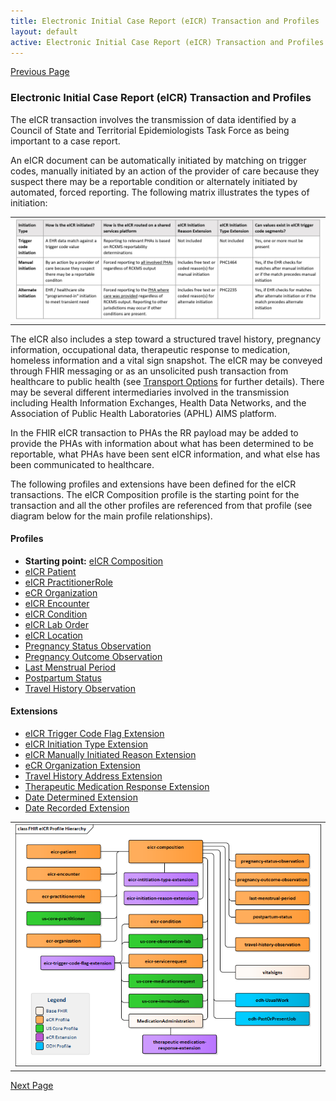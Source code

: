```yaml
---
title: Electronic Initial Case Report (eICR) Transaction and Profiles
layout: default
active: Electronic Initial Case Report (eICR) Transaction and Profiles
---
```


[Previous Page](profiles.html)

### Electronic Initial Case Report (eICR) Transaction and Profiles

The eICR transaction involves the transmission of data identified by a Council of State and Territorial Epidemiologists Task Force as being important to a case report. 

An eICR document can be automatically initiated by matching on trigger codes, manually initiated by an action of the provider of care because they suspect there may be a reportable condition or alternately initiated by automated, forced reporting. The following matrix illustrates the types of initiation:

<table><tr><td><img src="InitiationTypeTable.jpg" style="width:100%;"/></td></tr></table>

The eICR also includes a step toward a structured travel history, pregnancy information, occupational data, therapeutic response to medication, homeless information and a vital sign snapshot. The eICR may be conveyed through FHIR messaging or as an unsolicited push transaction from healthcare to public health (see <a href="Transport_Options.html">Transport Options</a> for further details). There may be several different intermediaries involved in the transmission including Health Information Exchanges, Health Data Networks, and the Association of Public Health Laboratories (APHL) AIMS platform. 

In the FHIR eICR transaction to PHAs the RR payload may be added to provide the PHAs with information about what has been determined to be reportable, what PHAs have been sent eICR information, and what else has been communicated to healthcare.

The following profiles and extensions have been defined for the eICR transactions. The eICR Composition profile is the starting point for the transaction and all the other profiles are referenced from that profile (see diagram below for the main profile relationships).

#### Profiles
<ul>
  <li><b>Starting point:</b> <a href="StructureDefinition-eicr-composition.html">eICR Composition</a></li>
  <li><a href="StructureDefinition-ecr-patient.html">eICR Patient</a></li>
  <li><a href="StructureDefinition-ecr-practitionerrole.html">eICR PractitionerRole</a></li>
  <li><a href="StructureDefinition-ecr-organization.html">eCR Organization</a></li>
  <li><a href="StructureDefinition-eicr-encounter.html">eICR Encounter</a></li>
	<li><a href="StructureDefinition-eicr-condition.html">eICR Condition</a></li>
  <li><a href="StructureDefinition-eicr-servicerequest.html">eICR Lab Order</a></li>
  <li><a href="StructureDefinition-eicr-location.html">eICR Location</a></li>
  <li><a href="StructureDefinition-pregnancy-status-observation.html">Pregnancy Status Observation</a></li>
  <li><a href="StructureDefinition-pregnancy-outcome-observation.html">Pregnancy Outcome Observation</a></li>
  <li><a href="StructureDefinition-last-menstrual-period.html">Last Menstrual Period</a></li>
  <li><a href="StructureDefinition-postpartum-status.html">Postpartum Status</a></li>
  <li><a href="StructureDefinition-travel-history-observation.html">Travel History Observation</a></li>
</ul>

#### Extensions
<ul>
  <li><a href="StructureDefinition-eicr-trigger-code-flag-extension.html">eICR Trigger Code Flag Extension</a></li>
	<li><a href="StructureDefinition-eicr-initiation-type-extension.html">eICR Initiation Type Extension</a></li>
  <li><a href="StructureDefinition-eicr-initiation-reason-extension.html">eICR Manually Initiated Reason Extension</a></li>
  <li><a href="StructureDefinition-ecr-organization-extension.html">eCR Organization Extension</a></li>
  <li><a href="StructureDefinition-travel-history-address-extension.html">Travel History Address Extension</a></li>
  <li><a href="StructureDefinition-therapeutic-medication-response-extension.html">Therapeutic Medication Response Extension</a></li>
	<li><a href="StructureDefinition-date-determined-extension.html">Date Determined Extension</a></li>
	<li><a href="StructureDefinition-date-recorded-extension.html">Date Recorded Extension</a></li>
</ul>

<table><tr><td><img src="FHIR eICR Profile Hierarchy.png" style="width:100%;" /></td></tr></table>

[Next Page](Reportability_Response_(RR)_Transaction_and_Profiles.html)